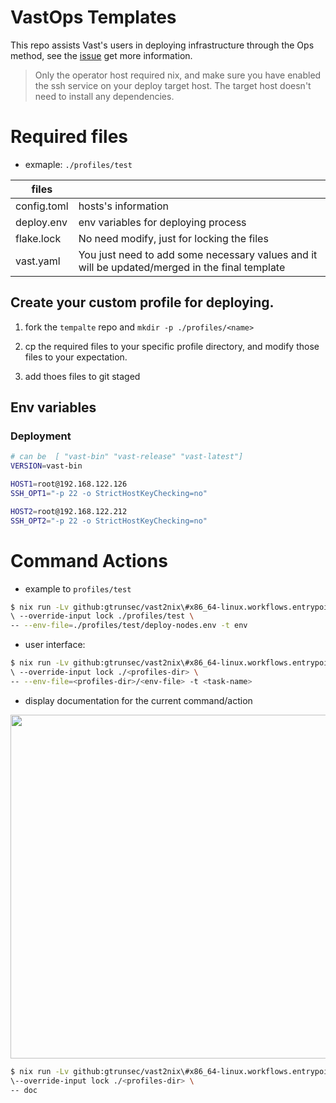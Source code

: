 # VastOps Templates

This repo assists Vast's users in deploying infrastructure through the Ops method, see the [issue](https://github.com/GTrunSec/threatbus2nix/pull/16) get more information.

>Only the operator host required nix, and make sure you have enabled the ssh service on your deploy target host. The target host doesn't need to install any dependencies.

# Required files

- exmaple: `./profiles/test`

| files            |                                                                                                |
|------------------|------------------------------------------------------------------------------------------------|
| config.toml      | hosts's information                                                                            |
| deploy.env | env variables for deploying process                                                            |
| flake.lock       | No need modify, just for locking the files                                                     |
| vast.yaml        | You just need to add some necessary values and it will be updated/merged in the final template |                  


## Create your custom profile for deploying.

1. fork the `tempalte` repo and `mkdir -p ./profiles/<name>`

2. cp the required files to your specific profile directory, and modify those files to your expectation.

3. add thoes files to git staged

## Env variables

### Deployment

``` sh
# can be  [ "vast-bin" "vast-release" "vast-latest"]
VERSION=vast-bin

HOST1=root@192.168.122.126
SSH_OPT1="-p 22 -o StrictHostKeyChecking=no"

HOST2=root@192.168.122.212
SSH_OPT2="-p 22 -o StrictHostKeyChecking=no"
```


# Command Actions

- example to `profiles/test` 
``` sh
$ nix run -Lv github:gtrunsec/vast2nix\#x86_64-linux.workflows.entrypoints.deploy 
\ --override-input lock ./profiles/test \
-- --env-file=./profiles/test/deploy-nodes.env -t env
```

- user interface:

``` bash
$ nix run -Lv github:gtrunsec/vast2nix\#x86_64-linux.workflows.entrypoints.deploy
\ --override-input lock ./<profiles-dir> \
-- --env-file=<profiles-dir>/<env-file> -t <task-name>
``` 

- display documentation for the current command/action

<div align="center">
  <img src="https://github.com/gtrunsec/vastOps-template/raw/main/attach/show-doc-command.png" width="550" />
</div>


``` sh
$ nix run -Lv github:gtrunsec/vast2nix\#x86_64-linux.workflows.entrypoints.deploy 
\--override-input lock ./<profiles-dir> \
-- doc
```

